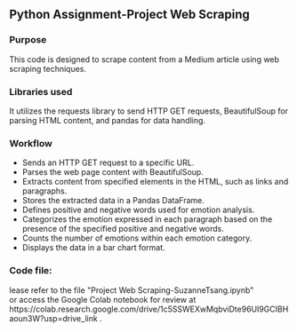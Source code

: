<h2>Python Assignment-Project Web Scraping</h2>

<h3>Purpose</h3>
This code is designed to scrape content from a Medium article using web scraping techniques.

<h3>Libraries used</h3>
It utilizes the requests library to send HTTP GET requests, BeautifulSoup for parsing HTML content, and pandas for data handling.
<h3>Workflow</h3>
<ul><li>Sends an HTTP GET request to a specific URL.</li>
<li>Parses the web page content with BeautifulSoup.</li>
<li>Extracts content from specified elements in the HTML, such as links and paragraphs.</li>
<li>Stores the extracted data in a Pandas DataFrame.</li>
<li>Defines positive and negative words used for emotion analysis.</li>
<li>Categorizes the emotion expressed in each paragraph based on the presence of the specified positive and negative words.</li>
<li>Counts the number of emotions within each emotion category.</li>
<li>Displays the data in a bar chart format.</li>
</ul>
<h3>Code file:</h3>

<p>lease refer to the file "Project Web Scraping-SuzanneTsang.ipynb" <br>or access the Google Colab notebook for review at https://colab.research.google.com/drive/1c5SSWEXwMqbviDte96Ul9GCIBHaoun3W?usp=drive_link .</p>

